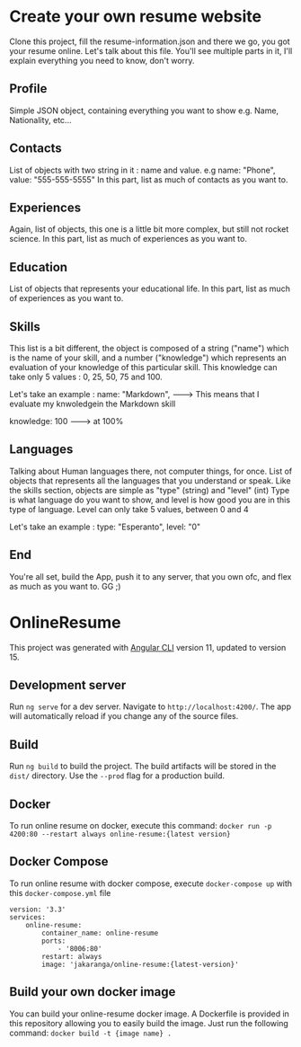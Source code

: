 # Create your own resume website

Clone this project, fill the resume-information.json and there we go, you got your resume online.
Let's talk about this file. You'll see multiple parts in it, I'll explain everything you need to know, don't worry.

## Profile

Simple JSON object, containing everything you want to show e.g. Name, Nationality, etc...

## Contacts

List of objects with two string in it : name and value. e.g name: "Phone", value: "555-555-5555"
In this part, list as much of contacts as you want to.

## Experiences

Again, list of objects, this one is a little bit more complex, but still not rocket science.
In this part, list as much of experiences as you want to.

## Education

List of objects that represents your educational life.
In this part, list as much of experiences as you want to.

## Skills

This list is a bit different, the object is composed of a string ("name") which is the name of your skill, and a number ("knowledge") which represents an evaluation of your knowledge of this particular skill. This knowledge can take only 5 values : 0, 25, 50, 75 and 100.

Let's take an example : 
  name: "Markdown",  ---> This means that I evaluate my knwoledgein the Markdown skill
  
  knowledge: 100     ---> at 100%

## Languages

Talking about Human languages there, not computer things, for once.
List of objects that represents all the languages that you understand or speak.
Like the skills section, objects are simple as "type" (string) and "level" (int)
Type is what language do you want to show, and level is how good you are in this type of language.
Level can only take 5 values, between 0 and 4

Let's take an example :
  type: "Esperanto",
  level: "0"

## End

You're all set, build the App, push it to any server, that you own ofc, and flex as much as you want to.
GG ;)

# OnlineResume

This project was generated with [Angular CLI](https://github.com/angular/angular-cli) version 11, updated to version 15.

## Development server

Run `ng serve` for a dev server. Navigate to `http://localhost:4200/`. The app will automatically reload if you change any of the source files.

## Build

Run `ng build` to build the project. The build artifacts will be stored in the `dist/` directory. Use the `--prod` flag for a production build.

## Docker

To run online resume on docker, execute this command: 
  `docker run -p 4200:80 --restart always online-resume:{latest version}`
  
## Docker Compose

To run online resume with docker compose, execute `docker-compose up` with this `docker-compose.yml` file

```
version: '3.3'
services:
    online-resume:
        container_name: online-resume
        ports:
            - '8006:80'
        restart: always
        image: 'jakaranga/online-resume:{latest-version}'
```

## Build your own docker image

You can build your online-resume docker image. A Dockerfile is provided in this repository allowing you to easily build the image.
Just run the following command: `docker build -t {image name} .`

